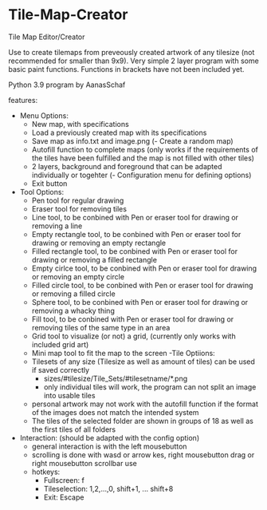# Tile-Map-Creator

Tile Map Editor/Creator

Use to create tilemaps from preveously created artwork of any tilesize (not recommended for smaller than 9x9).
Very simple 2 layer program with some basic paint functions.
Functions in brackets have not been included yet.

Python 3.9 program by AanasSchaf

features:

- Menu Options:
    - New map, with specifications
    - Load a previously created map with its specifications
    - Save map as info.txt and image.png
    (- Create a random map)
    - Autofill function to complete maps (only works if the requirements of the tiles have been fulfilled and the map is not filled with other tiles)
    - 2 layers, background and foreground that can be adapted individually or togehter
    (- Configuration menu for defining options)
    - Exit button
- Tool Options:
    - Pen tool for regular drawing
    - Eraser tool for removing tiles
    - Line tool, to be conbined with Pen or eraser tool for drawing or removing a line
    - Empty rectangle tool, to be conbined with Pen or eraser tool for drawing or removing an empty rectangle
    - Filled rectangle tool, to be conbined with Pen or eraser tool for drawing or removing a filled rectangle
    - Empty cirlce tool, to be conbined with Pen or eraser tool for drawing or removing an empty circle
    - Filled circle tool, to be conbined with Pen or eraser tool for drawing or removing a filled circle
    - Sphere tool, to be conbined with Pen or eraser tool for drawing or removing a whacky thing
    - Fill tool, to be conbined with Pen or eraser tool for drawing or removing tiles of the same type in an area
    - Grid tool to visualize (or not) a grid, (currently only works with included grid art)
    - Mini map tool to fit the map to the screen
-Tile Optiions:
    - Tilesets of any size (Tilesize as well as amount of tiles) can be used if saved correctly
        - sizes/#tilesize/Tile_Sets/#tilesetname/*.png
        - only individual tiles will work, the program can not split an image into usable tiles
    - personal artwork may not work with the autofill function if the format of the images does not match the intended system
    - The tiles of the selected folder are shown in groups of 18 as well as the first tiles of all folders
- Interaction: (should be adapted with the config option)
    - general interaction is with the left mousebutton
    - scrolling is done with wasd or arrow kes, right mousebutton drag or right mousebutton scrollbar use
    - hotkeys:
        - Fullscreen: f
        - Tileselection: 1,2,...,0, shift+1, ... shift+8
        - Exit: Escape
